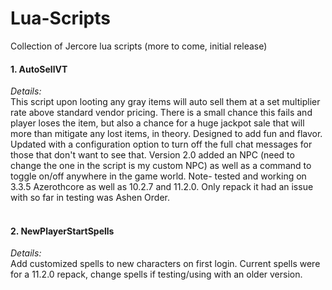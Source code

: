 # Lua-Scripts
Collection of Jercore lua scripts (more to come, initial release)

<h4>
  1. AutoSellVT<br></h4>
 <i>Details:</i><br>
  This script upon looting any gray items will auto sell them at a set multiplier rate above standard vendor pricing. There is a small chance this fails and player loses the item, but also a chance for a huge jackpot sale that will more than mitigate any lost items, in theory. Designed to add fun and flavor. Updated with a configuration option to turn off the full chat messages for those that don't want to see that. Version 2.0 added an NPC (need to change the one in the script is my custom NPC) as well as a command to toggle on/off anywhere in the game world. Note- tested and working on 3.3.5 Azerothcore as well as 10.2.7 and 11.2.0. Only repack it had an issue with so far in testing was Ashen Order.<br><br>

 <h4>2. NewPlayerStartSpells<br></h4>
 <i>Details:</i><br>
 Add customized spells to new characters on first login. Current spells were for a 11.2.0 repack, change spells if testing/using with an older version.<br><br>

